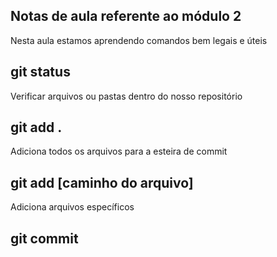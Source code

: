 ## Notas de aula referente ao módulo 2

Nesta aula estamos aprendendo comandos bem legais e úteis

## git status
Verificar arquivos ou pastas dentro do nosso repositório

## git add .
Adiciona todos os arquivos para a esteira de commit

## git add [caminho do arquivo]
Adiciona arquivos específicos

## git commit